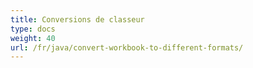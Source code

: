 ```yaml
---
title: Conversions de classeur
type: docs
weight: 40
url: /fr/java/convert-workbook-to-different-formats/
---
```


